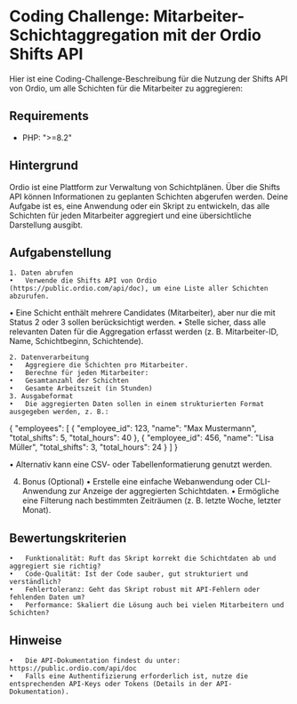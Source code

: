 # Coding Challenge: Mitarbeiter-Schichtaggregation mit der Ordio Shifts API

Hier ist eine Coding-Challenge-Beschreibung für die Nutzung der Shifts API von Ordio, um alle Schichten für die Mitarbeiter zu aggregieren:

## Requirements

- PHP: ">=8.2"

## Hintergrund

Ordio ist eine Plattform zur Verwaltung von Schichtplänen. Über die Shifts API können Informationen zu geplanten Schichten abgerufen werden. Deine Aufgabe ist es, eine Anwendung oder ein Skript zu entwickeln, das alle Schichten für jeden Mitarbeiter aggregiert und eine übersichtliche Darstellung ausgibt.

## Aufgabenstellung

    1. Daten abrufen
    •	Verwende die Shifts API von Ordio (https://public.ordio.com/api/doc), um eine Liste aller Schichten abzurufen.

• Eine Schicht enthält mehrere Candidates (Mitarbeiter), aber nur die mit Status 2 oder 3 sollen berücksichtigt werden.
• Stelle sicher, dass alle relevanten Daten für die Aggregation erfasst werden (z. B. Mitarbeiter-ID, Name, Schichtbeginn, Schichtende).

    2. Datenverarbeitung
    •	Aggregiere die Schichten pro Mitarbeiter.
    •	Berechne für jeden Mitarbeiter:
    •	Gesamtanzahl der Schichten
    •	Gesamte Arbeitszeit (in Stunden)
    3. Ausgabeformat
    •	Die aggregierten Daten sollen in einem strukturierten Format ausgegeben werden, z. B.:

{
"employees": [
{
"employee_id": 123,
"name": "Max Mustermann",
"total_shifts": 5,
"total_hours": 40
},
{
"employee_id": 456,
"name": "Lisa Müller",
"total_shifts": 3,
"total_hours": 24
}
]
}

• Alternativ kann eine CSV- oder Tabellenformatierung genutzt werden.

4. Bonus (Optional)
   • Erstelle eine einfache Webanwendung oder CLI-Anwendung zur Anzeige der aggregierten Schichtdaten.
   • Ermögliche eine Filterung nach bestimmten Zeiträumen (z. B. letzte Woche, letzter Monat).

## Bewertungskriterien

    •	Funktionalität: Ruft das Skript korrekt die Schichtdaten ab und aggregiert sie richtig?
    •	Code-Qualität: Ist der Code sauber, gut strukturiert und verständlich?
    •	Fehlertoleranz: Geht das Skript robust mit API-Fehlern oder fehlenden Daten um?
    •	Performance: Skaliert die Lösung auch bei vielen Mitarbeitern und Schichten?

## Hinweise

    •	Die API-Dokumentation findest du unter: https://public.ordio.com/api/doc
    •	Falls eine Authentifizierung erforderlich ist, nutze die entsprechenden API-Keys oder Tokens (Details in der API-Dokumentation).
